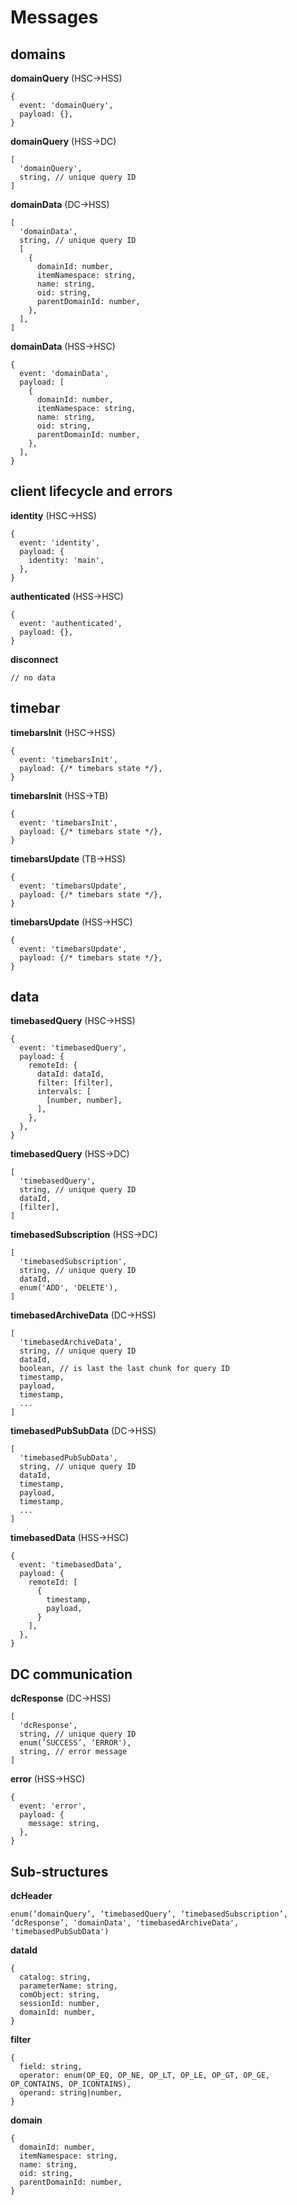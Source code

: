 # Messages

## domains

**domainQuery** (HSC->HSS)
```
{
  event: 'domainQuery',
  payload: {},
}
```

**domainQuery** (HSS->DC)
```
[
  'domainQuery',
  string, // unique query ID
]
```

**domainData** (DC->HSS)
```
[
  'domainData',
  string, // unique query ID
  [
    {
      domainId: number,
      itemNamespace: string,
      name: string,
      oid: string,
      parentDomainId: number,
    },
  ],
]
```

**domainData** (HSS->HSC)
```
{
  event: 'domainData',
  payload: [
    {
      domainId: number,
      itemNamespace: string,
      name: string,
      oid: string,
      parentDomainId: number,
    },
  ],
}
```

## client lifecycle and errors

**identity** (HSC->HSS)
```
{
  event: 'identity',
  payload: {
    identity: 'main',
  },
}
```

**authenticated** (HSS->HSC)
```
{
  event: 'authenticated',
  payload: {},
}
```

**disconnect**
```
// no data
```

## timebar

**timebarsInit** (HSC->HSS)
```
{
  event: 'timebarsInit',
  payload: {/* timebars state */},
}
```

**timebarsInit** (HSS->TB)
```
{
  event: 'timebarsInit',
  payload: {/* timebars state */},
}
```

**timebarsUpdate** (TB->HSS)
```
{
  event: 'timebarsUpdate',
  payload: {/* timebars state */},
}
```

**timebarsUpdate** (HSS->HSC)
```
{
  event: 'timebarsUpdate',
  payload: {/* timebars state */},
}
```

## data

**timebasedQuery** (HSC->HSS)
```
{
  event: 'timebasedQuery',
  payload: {
    remoteId: {
      dataId: dataId,
      filter: [filter],
      intervals: [
        [number, number],
      ],
    },
  },
}
```

**timebasedQuery** (HSS->DC)
```
[
  'timebasedQuery',
  string, // unique query ID
  dataId,
  [filter],
]
```

**timebasedSubscription** (HSS->DC)
```
[
  'timebasedSubscription', 
  string, // unique query ID
  dataId,
  enum('ADD', 'DELETE'),
]
```

**timebasedArchiveData** (DC->HSS)
```
[
  'timebasedArchiveData',
  string, // unique query ID
  dataId,
  boolean, // is last the last chunk for query ID
  timestamp,
  payload,
  timestamp,
  ...
]
```

**timebasedPubSubData** (DC->HSS)
```
[
  'timebasedPubSubData',
  string, // unique query ID
  dataId,
  timestamp,
  payload,
  timestamp,
  ...
]
```

**timebasedData** (HSS->HSC)
```
{
  event: 'timebasedData',
  payload: {
    remoteId: [
      {
        timestamp,
        payload,
      }
    ],
  },
}
```

## DC communication
**dcResponse** (DC->HSS)
```
[
  'dcResponse',
  string, // unique query ID
  enum(’SUCCESS’, ‘ERROR'),
  string, // error message
]
```

**error** (HSS->HSC)
```
{
  event: 'error',
  payload: {
    message: string,
  },
}
```

## Sub-structures
**dcHeader**
```
enum(‘domainQuery’, ‘timebasedQuery’, ‘timebasedSubscription’, ‘dcResponse’, 'domainData', 'timebasedArchiveData', 'timebasedPubSubData')
```

**dataId**
```
{
  catalog: string,
  parameterName: string,
  comObject: string,
  sessionId: number,
  domainId: number,
}
```

**filter**
```
{
  field: string,
  operator: enum(OP_EQ, OP_NE, OP_LT, OP_LE, OP_GT, OP_GE, OP_CONTAINS, OP_ICONTAINS),
  operand: string|number,
}
```

**domain**
```
{
  domainId: number,
  itemNamespace: string,
  name: string,
  oid: string,
  parentDomainId: number,
}
```
